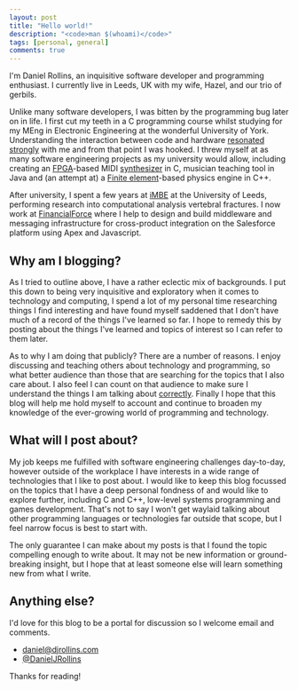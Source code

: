 ```yaml
---
layout: post
title: "Hello world!"
description: "<code>man $(whoami)</code>"
tags: [personal, general]
comments: true
---
```


I'm Daniel Rollins, an inquisitive software developer and programming enthusiast. I currently live in Leeds, UK with my wife, Hazel, and our trio of gerbils.

Unlike many software developers, I was bitten by the programming bug later on in life. I first cut my teeth in a C programming course whilst studying for my MEng in Electronic Engineering at the wonderful University of York. Understanding the interaction between code and hardware [resonated strongly](https://xkcd.com/676) with me and from that point I was hooked. I threw myself at as many software engineering projects as my university would allow, including creating an [FPGA](https://en.wikipedia.org/wiki/Field-programmable_gate_array)-based MIDI [synthesizer](https://en.wikipedia.org/wiki/Synthesizer) in C, musician teaching tool in Java and (an attempt at) a [Finite element](https://en.wikipedia.org/wiki/Finite_element_method)-based physics engine in C++.

After university, I spent a few years at [iMBE](http://www.imbe.leeds.ac.uk/) at the University of Leeds, performing research into computational analysis vertebral fractures. I now work at [FinancialForce](https://www.financialforce.com) where I help to design and build middleware and messaging infrastructure for cross-product integration on the Salesforce platform using Apex and Javascript.

Why am I blogging?
------------------
As I tried to outline above, I have a rather eclectic mix of backgrounds. I put this down to being very inquisitive and exploratory when it comes to technology and computing, I spend a lot of my personal time researching things I find interesting and have found myself saddened that I don't have much of a record of the things I've learned so far. I hope to remedy this by posting about the things I've learned and topics of interest so I can refer to them later.

As to why I am doing that publicly? There are a number of reasons. I enjoy discussing and teaching others about technology and programming, so what better audience than those that are searching for the topics that I also care about. I also feel I can count on that audience to make sure I understand the things I am talking about [correctly](https://xkcd.com/386). Finally I hope that this blog will help me hold myself to account and continue to broaden my knowledge of the ever-growing world of programming and technology.

What will I post about?
-----------------------
My job keeps me fulfilled with software engineering challenges day-to-day, however outside of the workplace I have interests in a wide range of technologies that I like to post about. I would like to keep this blog focussed on the topics that  I have a deep personal fondness of and would like to explore further, including C and C++, low-level systems programming and games development. That's not to say I won't get waylaid talking about other programming languages or technologies far outside that scope, but I feel narrow focus is best to start with.

The only guarantee I can make about my posts is that I found the topic compelling enough to write about. It may not be new information or ground-breaking insight, but I hope that at least someone else will learn something new from what I write.

Anything else?
--------------
I'd love for this blog to be a portal for discussion so I welcome email and comments.

 - [daniel@djrollins.com](daniel@djrollins.com)
 - [@DanielJRollins](https://twitter.com/DanielJRollins)

Thanks for reading!

